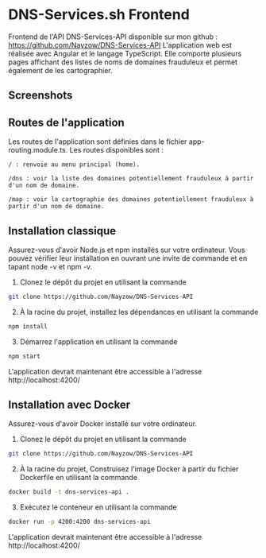 # DNS-Services.sh Frontend

Frontend de l'API DNS-Services-API disponible sur mon github : https://github.com/Nayzow/DNS-Services-API
L'application web est réalisée avec Angular et le langage TypeScript. Elle comporte plusieurs pages affichant des listes de noms de domaines frauduleux et permet également de les cartographier.

## Screenshots


## Routes de l'application

Les routes de l'application sont définies dans le fichier app-routing.module.ts. Les routes disponibles sont :

```
/ : renvoie au menu principal (home).
```

```
/dns : voir la liste des domaines potentiellement frauduleux à partir d'un nom de domaine.
```

```
/map : voir la cartographie des domaines potentiellement frauduleux à partir d'un nom de domaine.
```

## Installation classique

Assurez-vous d'avoir Node.js et npm installés sur votre ordinateur. Vous pouvez vérifier leur installation en ouvrant une invite de commande et en tapant node -v et npm -v.

1. Clonez le dépôt du projet en utilisant la commande

```bash
git clone https://github.com/Nayzow/DNS-Services-API
```

2. À la racine du projet, installez les dépendances en utilisant la commande

```bash
npm install
```

3. Démarrez l'application en utilisant la commande

```bash
npm start
```

L'application devrait maintenant être accessible à l'adresse http://localhost:4200/

## Installation avec Docker

Assurez-vous d'avoir Docker installé sur votre ordinateur.

1. Clonez le dépôt du projet en utilisant la commande

```bash
git clone https://github.com/Nayzow/DNS-Services-API
```

2. À la racine du projet, Construisez l'image Docker à partir du fichier Dockerfile en utilisant la commande

```bash
docker build -t dns-services-api .
```

3. Exécutez le conteneur en utilisant la commande

```bash
docker run -p 4200:4200 dns-services-api
```

L'application devrait maintenant être accessible à l'adresse http://localhost:4200/
